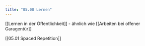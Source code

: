 ```yaml
---
title: "05.00 Lernen"
---
```


[[Lernen in der Öffentlichkeit]] - ähnlich wie [[Arbeiten bei offener Garagentür]]

[[05.01 Spaced Repetition]]
